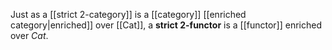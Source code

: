 Just as a [[strict 2-category]] is a [[category]] [[enriched category|enriched]] over [[Cat]], a **strict 2-functor** is a [[functor]] enriched over $Cat$.
